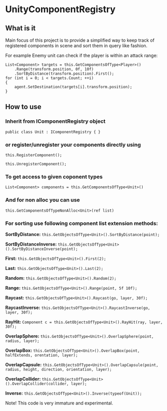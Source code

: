 # UnityComponentRegistry #
## What is it ##
Main focus of this project is to provide a simplified way to keep track of registered components in scene
and sort them in query like fashion.

For example Enemy unit can check if the player is within an attack range:

```
List<Component> targets = this.GetComponentsOfType<Player>()
    .Range(transform.position, 0f, 10f)
	.SortByDistance(transform.position).First();
for (int i = 0; i < targets.Count; ++i)
{
    agent.SetDestination(targets[i].transform.position);
}
```

## How to use ##

### Inherit from IComponentRegistry object ###

`public class Unit : IComponentRegistry
{
}`

### or register/unregister your components directly using ###

`this.RegisterComponent();`

`this.UnregisterComponent();`

### To get access to given coponent types ###

`List<Component> components = this.GetComponentsOfType<Unit>()`

### And for non alloc you can use ###

`this.GetComponentsOfTypeNonAlloc<Unit>(ref list)`

### For sorting use following component list extension methods: ###

**SortByDistance:**
`this.GetObjectsOfType<Unit>().SortByDistance(point);`

**SortByDistanceInverse:**
`this.GetObjectsOfType<Unit>().SortByDistanceInverse(point);`

**First:**
`this.GetObjectsOfType<Unit>().First(2);`

**Last:**
`this.GetObjectsOfType<Unit>().Last(2);`

**Random:**
`this.GetObjectsOfType<Unit>().Random(2);`

**Range:**
`this.GetObjectsOfType<Unit>().Range(point, 5f 10f);`

**Raycast:**
`this.GetObjectsOfType<Unit>().Raycast(go, layer, 30f);`

**RaycastInverse:**
`this.GetObjectsOfType<Unit>().RaycastInverse(go, layer, 30f);`

**RayHit:**
`Component c = this.GetObjectsOfType<Unit>().RayHit(ray, layer, 30f);`

**OverlapSphere:**
`this.GetObjectsOfType<Unit>().OverlapSphere(point, radius, layer);`

**OverlapBox:**
`this.GetObjectsOfType<Unit>().OverlapBox(point, halfExtends, orentation, layer);`

**OverlapCapsule:**
`this.GetObjectsOfType<Unit>().OverlapCapsule(point, radius, height, direction, orientation, layer);`

**OverlapCollider:**
`this.GetObjectsOfType<Unit>().OverlapCollider(collider, layer);`

**Inverse:**
`this.GetObjectsOfType<Unit>().Inverse(typeof(Unit));`

Note!
This code is very immature and experimental.

